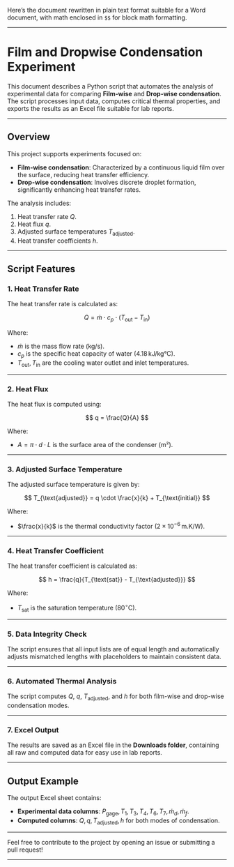 Here’s the document rewritten in plain text format suitable for a Word document, with math enclosed in `$$` for block math formatting.  

---

# Film and Dropwise Condensation Experiment  

This document describes a Python script that automates the analysis of experimental data for comparing **Film-wise** and **Drop-wise condensation**. The script processes input data, computes critical thermal properties, and exports the results as an Excel file suitable for lab reports.  

---

## Overview  

This project supports experiments focused on:  
- **Film-wise condensation**: Characterized by a continuous liquid film over the surface, reducing heat transfer efficiency.  
- **Drop-wise condensation**: Involves discrete droplet formation, significantly enhancing heat transfer rates.  

The analysis includes:  
1. Heat transfer rate $Q$.  
2. Heat flux $q$.  
3. Adjusted surface temperatures $T_{\text{adjusted}}$.  
4. Heat transfer coefficients $h$.  

---

## Script Features  

### 1. Heat Transfer Rate  
The heat transfer rate is calculated as:  

$$  
Q = \dot{m} \cdot c_p \cdot (T_{\text{out}} - T_{\text{in}})  
$$  

Where:  
- $\dot{m}$ is the mass flow rate (kg/s).  
- $c_p$ is the specific heat capacity of water ($4.18 \, \text{kJ/kg°C}$).  
- $T_{\text{out}}, T_{\text{in}}$ are the cooling water outlet and inlet temperatures.  

---

### 2. Heat Flux  
The heat flux is computed using:  

$$  
q = \frac{Q}{A}  
$$  

Where:  
- $A = \pi \cdot d \cdot L$ is the surface area of the condenser (m²).  

---

### 3. Adjusted Surface Temperature  
The adjusted surface temperature is given by:  

$$  
T_{\text{adjusted}} = q \cdot \frac{x}{k} + T_{\text{initial}}  
$$  

Where:  
- $\frac{x}{k}$ is the thermal conductivity factor ($2 \times 10^{-6} \, \text{m.K/W}$).  

---

### 4. Heat Transfer Coefficient  
The heat transfer coefficient is calculated as:  

$$  
h = \frac{q}{T_{\text{sat}} - T_{\text{adjusted}}}  
$$  

Where:  
- $T_{\text{sat}}$ is the saturation temperature ($80^\circ\text{C}$).  

---

### 5. Data Integrity Check  
The script ensures that all input lists are of equal length and automatically adjusts mismatched lengths with placeholders to maintain consistent data.  

---

### 6. Automated Thermal Analysis  
The script computes $Q$, $q$, $T_{\text{adjusted}}$, and $h$ for both film-wise and drop-wise condensation modes.  

---

### 7. Excel Output  
The results are saved as an Excel file in the **Downloads folder**, containing all raw and computed data for easy use in lab reports.  

---

## Output Example  
The output Excel sheet contains:  
- **Experimental data columns**: $P_{\text{gage}}, T_1, T_3, T_4, T_6, T_7, \dot{m}_d, \dot{m}_f$.  
- **Computed columns**: $Q, q, T_{\text{adjusted}}, h$ for both modes of condensation.  

---

Feel free to contribute to the project by opening an issue or submitting a pull request!  

---  

